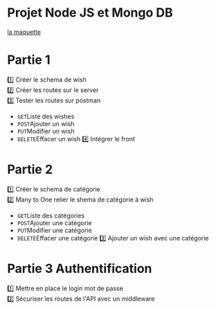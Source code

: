 # Projet Node JS et Mongo DB
[la maquette](https://seven-valley.github.io/projet-node-js-mongo-db/)

# Partie 1
:one: Créer le schema de wish  
:two: Créer les routes sur le server  
:three: Tester les routes sur postman  
- <code>GET</code>Liste des wishes
- <code>POST</code>Ajouter un wish
- <code>PUT</code>Modifier un wish
- <code>DELETE</code>Effacer un wish
:four: Intégrer le front

# Partie 2
:one: Créer le schema de catégorie  
:two: Many to One relier le shema de catégorie à wish 
- <code>GET</code>Liste des catégories
- <code>POST</code>Ajouter une catégorie
- <code>PUT</code>Modifier une catégorie
- <code>DELETE</code>Effacer une catégorie
:three: Ajouter un wish avec une catégorie

# Partie 3 Authentification
:one: Mettre en place le login mot de passe  
:two: Sécuriser les routes de l'API avec un middleware  
